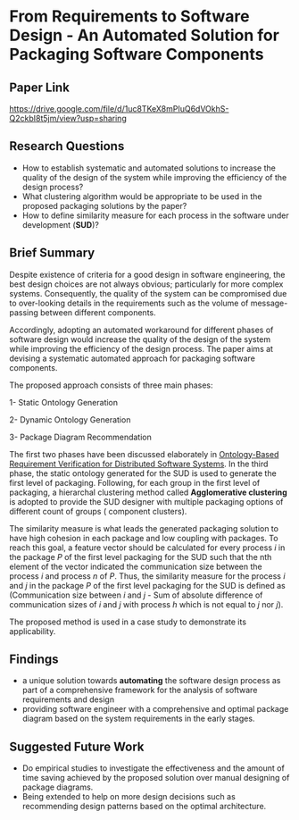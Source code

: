 # From Requirements to Software Design - An Automated Solution for Packaging Software Components

## Paper Link

https://drive.google.com/file/d/1uc8TKeX8mPIuQ6dVOkhS-Q2ckbI8t5jm/view?usp=sharing

## Research Questions

* How to establish systematic and automated solutions to increase the quality of the design of the system while improving the efficiency of the design process?
* What clustering algorithm would be appropriate to be used in the proposed packaging solutions by the paper?
* How to define similarity measure for each process in the software under development (**SUD**)?

## Brief Summary

Despite existence of criteria for a good design in software engineering, the best design choices are not always obvious; particularly for more complex systems. Consequently, the quality of the system can be compromised due to over-looking details in the requirements such as the volume of message-passing between different components. 

Accordingly, adopting an automated workaround for different phases of software design would increase the quality of the design of the system while improving the efficiency of the design process. The paper aims at devising a systematic automated approach for packaging software components.

The proposed approach consists of three main phases:

1- Static Ontology Generation

2- Dynamic Ontology Generation

3- Package Diagram Recommendation

The first two phases have been discussed elaborately in [Ontology-Based Requirement Verification for Distributed Software Systems](https://github.com/alirezaimn/msc/blob/main/Research%20Notes/Ontology-Based%20Requirement%20Verification%20for%20Distributed%20Software%20Systems.md). In the third phase, the static ontology generated for the SUD is used to generate the first level of packaging. Following, for each group in the first level of packaging, a hierarchal clustering method called **Agglomerative clustering** is adopted to provide the SUD designer with multiple packaging options of different count of groups ( component clusters). 

The similarity measure is what leads the generated packaging solution to have high cohesion in each package and low coupling with packages. To reach this goal, a feature vector should be calculated for every process *i* in the package *P* of the first level packaging for the SUD such that the nth element of the vector indicated the communication size between the process *i* and process *n* of *P*.  Thus, the similarity measure for the process *i* and *j* in the package *P* of the first level packaging for the SUD is defined as (Communication size between *i* and *j* - Sum of absolute difference of communication sizes of *i* and *j* with process *h* which is not equal to *j* nor *j*).

The proposed method is used in a case study to demonstrate its applicability. 

## Findings

* a unique solution towards **automating** the software design process as part of a comprehensive framework for the analysis of software requirements and design
* providing software engineer with a comprehensive and optimal package diagram based on the system requirements in the early stages.

## Suggested Future Work

* Do empirical studies to investigate the effectiveness and the amount of time saving achieved by the proposed solution over manual designing of package diagrams.
* Being extended to help on more design decisions such as recommending design patterns based on the optimal architecture.
